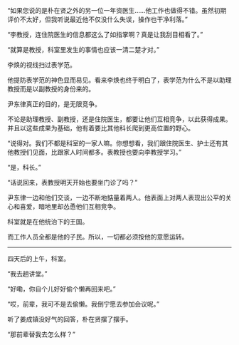 “如果您说的是朴在贤之外的另一位一年资医生……他工作也做得不错。虽然初期评价不太好，但我听说最近他不仅没什么失误，操作也干净利落。”

“李教授，连住院医生的信息都这么了如指掌啊？真是让我刮目相看了。”

“就算是教授，科室里发生的事情也应该一清二楚才对。”

李焕的视线扫过表学范。

他提防表学范的神色显而易见。看来李焕也终于明白了，表学范为什么不是以助理教授而是以副教授的身份来的。

尹东律真正的目的，是无限竞争。

不论是助理教授、副教授，还是住院医生，都要让他们互相竞争，以此获得成果。并且以这些成果为基础，他有着要比其他科长爬到更高位置的野心。

“说得对。我们不都是科室的一家人嘛。你想想看，我们跟住院医生、护士还有其他教授们见面，比跟家人时间都多。表教授也要向李教授学习。”

“是，科长。”

“话说回来，表教授明天开始也要坐门诊了吗？”

尹东律一边和他们交谈，一边不断地掂量着两人。他表面上对两人表现出公平的关心和喜爱，暗地里却怂恿他们互相竞争。

科室就是在他统治下的王国。

而工作人员全都是他的子民。所以，一切都必须按他的意愿运转。

* * *

四天后的上午，科室。

“我去趟讲堂。”

“好嘞，你自个儿好好偷个懒再回来吧。”

“哎，前辈，我可不是去偷懒。我倒宁愿去参加会议呢。”

听了姜成镇没好气的回答，朴在贤摆了摆手。

“那前辈替我去怎么样？”
